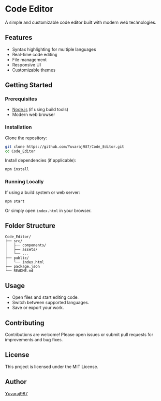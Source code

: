 # Code Editor

A simple and customizable code editor built with modern web technologies.

## Features

- Syntax highlighting for multiple languages
- Real-time code editing
- File management
- Responsive UI
- Customizable themes

## Getting Started

### Prerequisites

- [Node.js](https://nodejs.org/) (if using build tools)
- Modern web browser

### Installation

Clone the repository:

```bash
git clone https://github.com/Yuvaraj987/Code_Editor.git
cd Code_Editor
```

Install dependencies (if applicable):

```bash
npm install
```

### Running Locally

If using a build system or web server:

```bash
npm start
```
Or simply open `index.html` in your browser.

## Folder Structure

```
Code_Editor/
├── src/
│   ├── components/
│   ├── assets/
│   └── ...
├── public/
│   └── index.html
├── package.json
└── README.md
```

## Usage

- Open files and start editing code.
- Switch between supported languages.
- Save or export your work.

## Contributing

Contributions are welcome! Please open issues or submit pull requests for improvements and bug fixes.

## License

This project is licensed under the MIT License.

## Author

[Yuvaraj987](https://github.com/Yuvaraj987)
